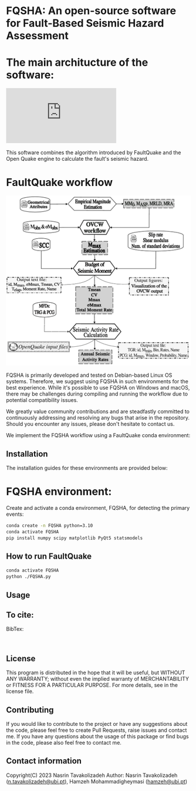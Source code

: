 #  FQSHA: An open-source software for Fault-Based Seismic Hazard Assessment


# The main architucture of the software:

![FaultQuake](https://github.com/GeoSignalAnalysis/FQSHA/blob/main/Software_architecture.pdf)


This software combines the algorithm introduced by FaultQuake and the Open Quake engine to calculate the fault's seismic hazard.


# FaultQuake workflow

![FaultQuake](https://github.com/GeoSignalAnalysis/FaultQuake/blob/main/FaultQuake_workflow.png)


FQSHA is primarily developed and tested on Debian-based Linux OS systems. Therefore, we suggest using FQSHA in such environments for the best experience. While it's possible to use FQSHA on Windows and macOS, there may be challenges during compiling and running the workflow due to potential compatibility issues.

We greatly value community contributions and are steadfastly committed to continuously addressing and resolving any bugs that arise in the repository. Should you encounter any issues, please don't hesitate to contact us.

We implement the FQSHA workflow using a FaultQuake conda environment:

## Installation
The installation guides for these environments are provided below:

# FQSHA environment:
Create and activate a conda environment, FQSHA, for detecting the primary events:


```bash
conda create -n FQSHA python=3.10
conda activate FQSHA
pip install numpy scipy matplotlib PyQt5 statsmodels

```


## How to run FaultQuake 
```bash
conda activate FQSHA
python ./FQSHA.py

```


## Usage 


 

## To cite: 


BibTex:
```


```

## License 
This program is distributed in the hope that it will be useful, but WITHOUT ANY WARRANTY; without even the implied warranty of MERCHANTABILITY or FITNESS FOR A PARTICULAR PURPOSE. For more details, see in the license file.

## Contributing
If you would like to contribute to the project or have any suggestions about the code, please feel free to create Pull Requests, raise issues and contact me. 
If you have any questions about the usage of this package or find bugs in the code, please also feel free to contact me.

## Contact information 
Copyright(C) 2023 Nasrin Tavakolizadeh 
Author: Nasrin Tavakolizadeh (n.tavakolizadeh@ubi.pt), Hamzeh Mohammadigheymasi (hamzeh@ubi.pt)


